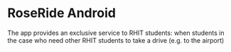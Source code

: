 # RoseRide Android
 The app provides an exclusive service to RHIT students: when students in the case who need other RHIT students to take a drive (e.g. to the airport)
